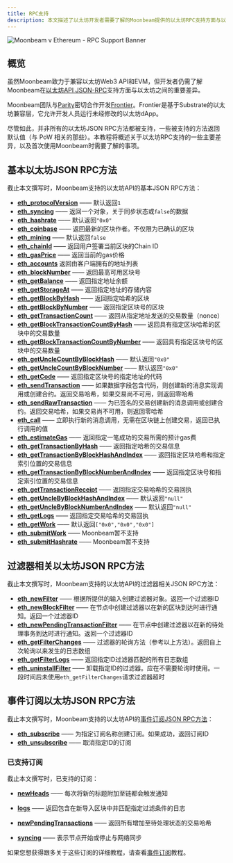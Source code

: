```yaml
---
title: RPC支持
description: 本文描述了以太坊开发者需要了解的Moonbeam提供的以太坊RPC支持方面与以太坊本身可提供支持的主要差异
---
```


![Moonbeam v Ethereum - RPC Support Banner](/images/eth-compare/rpc-support-banner.png)

## 概览

虽然Moonbeam致力于兼容以太坊Web3 API和EVM，但开发者仍需了解Moonbeam在[以太坊API JSON-RPC](https://eth.wiki/json-rpc/API#json-rpc-methods)支持方面与以太坊之间的重要差异。

Moonbeam团队与[Parity](https://www.parity.io/)密切合作开发[Frontier](https://github.com/paritytech/frontier)。Frontier是基于Substrate的以太坊兼容层，它允许开发人员运行未经修改的以太坊dApp。

尽管如此，并非所有的以太坊JSON RPC方法都被支持，一些被支持的方法返回默认值（与 PoW 相关的那些）。本教程将概述关于以太坊RPC支持的一些主要差异，以及首次使用Moonbeam时需要了解的事项。

## 基本以太坊JSON RPC方法

截止本文撰写时，Moonbeam支持的以太坊API的基本JSON RPC方法：

 - **[eth_protocolVersion](https://eth.wiki/json-rpc/API#eth_protocolversion)** —— 默认返回`1`
 - **[eth_syncing](https://eth.wiki/json-rpc/API#eth_syncing)** —— 返回一个对象，关于同步状态或`false`的数据
 - **[eth_hashrate](https://eth.wiki/json-rpc/API#eth_hashrate)** —— 默认返回`"0x0"`
 - **[eth_coinbase](https://eth.wiki/json-rpc/API#eth_coinbase)** —— 返回最新的区块作者。不仅限为已确认的区块
 - **[eth_mining](https://eth.wiki/json-rpc/API#eth_mining)** —— 默认返回`false`
 - **[eth_chainId](https://eth.wiki/json-rpc/API#eth_chainid)** —— 返回用户签署当前区块的Chain ID
 - **[eth_gasPrice](https://eth.wiki/json-rpc/API#eth_gasprice)** —— 返回当前的gas价格
 - **[eth_accounts](https://eth.wiki/json-rpc/API#eth_accounts)** 返回由客户端拥有的地址列表
 - **[eth_blockNumber](https://eth.wiki/json-rpc/API#eth_blocknumber)** —— 返回最高可用区块号
 - **[eth_getBalance](https://eth.wiki/json-rpc/API#eth_getbalance)** —— 返回指定地址余额
 - **[eth_getStorageAt](https://eth.wiki/json-rpc/API#eth_getstorageat)** —— 返回指定地址的存储内容
 - **[eth_getBlockByHash](https://eth.wiki/json-rpc/API#eth_getblockbyhash)** —— 返回指定哈希的区块
 - **[eth_getBlockByNumber](https://eth.wiki/json-rpc/API#eth_getblockbynumber)** —— 返回指定区块号的区块
 - **[eth_getTransactionCount](https://eth.wiki/json-rpc/API#eth_gettransactioncount)** —— 返回从指定地址发送的交易数量（nonce）
 - **[eth_getBlockTransactionCountByHash](https://eth.wiki/json-rpc/API#eth_getblocktransactioncountbyhash)** —— 返回具有指定区块哈希的区块中的交易数量
 - **[eth_getBlockTransactionCountByNumber](https://eth.wiki/json-rpc/API#eth_getblocktransactioncountbynumber)** —— 返回具有指定区块号的区块中的交易数量
 - **[eth_getUncleCountByBlockHash](https://eth.wiki/json-rpc/API#eth_getunclecountbyblockhash)** —— 默认返回`"0x0"`
 - **[eth_getUncleCountByBlockNumber](https://eth.wiki/json-rpc/API#eth_getunclecountbyblocknumber)** —— 默认返回`"0x0"`
 - **[eth_getCode](https://eth.wiki/json-rpc/API#eth_getcode)** —— 返回指定区块号的指定地址的代码
 - **[eth_sendTransaction](https://eth.wiki/json-rpc/API#eth_sendtransaction)** —— 如果数据字段包含代码，则创建新的消息实现调用或创建合约。返回交易哈希，如果交易尚不可用，则返回零哈希
 - **[eth_sendRawTransaction](https://eth.wiki/json-rpc/API#eth_sendrawtransaction)** —— 为已签名的交易创建新的消息调用或创建合约。返回交易哈希，如果交易尚不可用，则返回零哈希
 - **[eth_call](https://eth.wiki/json-rpc/API#eth_call)** —— 立即执行新的消息调用，无需在区块链上创建交易，返回已执行调用的值
 - **[eth_estimateGas](https://eth.wiki/json-rpc/API#eth_estimategas)** —— 返回指定一笔成功的交易所需的预计gas费
 - **[eth_getTransactionByHash](https://eth.wiki/json-rpc/API#eth_gettransactionbyhash)** —— 返回指定哈希的交易信息
 - **[eth_getTransactionByBlockHashAndIndex](https://eth.wiki/json-rpc/API#eth_gettransactionbyblockhashandindex)** —— 返回指定区块哈希和指定索引位置的交易信息
 - **[eth_getTransactionByBlockNumberAndIndex](https://eth.wiki/json-rpc/API#eth_gettransactionbyblocknumberandindex)** —— 返回指定区块号和指定索引位置的交易信息
 - **[eth_getTransactionReceipt](https://eth.wiki/json-rpc/API#eth_gettransactionreceipt)** —— 返回指定交易哈希的交易回执
 - **[eth_getUncleByBlockHashAndIndex](https://eth.wiki/json-rpc/API#eth_getunclebyblockhashandindex)** —— 默认返回`"null"`
 - **[eth_getUncleByBlockNumberAndIndex](https://eth.wiki/json-rpc/API#eth_getunclebyblocknumberandindex)** —— 默认返回`"null"`
 - **[eth_getLogs](https://eth.wiki/json-rpc/API#eth_getlogs)** —— 返回指定交易哈希的交易回执
 - **[eth_getWork](https://eth.wiki/json-rpc/API#eth_getwork)** —— 默认返回`["0x0","0x0","0x0"]`
 - **[eth_submitWork](https://eth.wiki/json-rpc/API#eth_submitwork)** —— Moonbeam暂不支持
 - **[eth_submitHashrate](https://eth.wiki/json-rpc/API#eth_submithashrate)** —— Moonbeam暂不支持

## 过滤器相关以太坊JSON RPC方法

截止本文撰写时，Moonbeam支持的以太坊API的过滤器相关JSON RPC方法：

- **[eth_newFilter](https://eth.wiki/json-rpc/API#eth_newfilter)** —— 根据所提供的输入创建过滤器对象。返回一个过滤器ID
 - **[eth_newBlockFilter](https://eth.wiki/json-rpc/API#eth_newblockfilter)** —— 在节点中创建过滤器以在新的区块到达时进行通知。返回一个过滤器ID
 - **[eth_newPendingTransactionFilter](https://eth.wiki/json-rpc/API#eth_newpendingtransactionfilter)** —— 在节点中创建过滤器以在新的待处理事务到达时进行通知。返回一个过滤器ID
 - **[eth_getFilterChanges](https://eth.wiki/json-rpc/API#eth_getfilterchanges)** —— 过滤器的轮询方法（参考以上方法）。返回自上次轮询以来发生的日志数组
 - **[eth_getFilterLogs](https://eth.wiki/json-rpc/API#eth_getfilterlogs)** —— 返回指定ID过滤器匹配的所有日志数组
 - **[eth_uninstallFilter](https://eth.wiki/json-rpc/API#eth_uninstallfilter)** —— 卸载指定ID的过滤器。应在不需要轮询时使用。一段时间后未使用`eth_getFilterChanges`请求过滤器超时

## 事件订阅以太坊JSON RPC方法

截止本文撰写时，Moonbeam支持的以太坊API的[事件订阅JSON RPC方法](https://geth.ethereum.org/docs/rpc/pubsub)：

- **[eth_subscribe](https://geth.ethereum.org/docs/rpc/pubsub#create-subscription)** —— 为指定订阅名称创建订阅。如果成功，返回订阅ID
- **[eth_unsubscribe](https://geth.ethereum.org/docs/rpc/pubsub#cancel-subscription)** —— 取消指定ID的订阅

### 已支持订阅

截止本文撰写时，已支持的订阅：

 - **[newHeads](https://geth.ethereum.org/docs/rpc/pubsub#newheads)** —— 每次将新的标题附加至链都会触发通知

 - **[logs](https://geth.ethereum.org/docs/rpc/pubsub#logs)** —— 返回包含在新导入区块中并匹配指定过滤条件的日志
 - **[newPendingTransactions](https://geth.ethereum.org/docs/rpc/pubsub#newpendingtransactions)** —— 返回所有增加至待处理状态的交易哈希
 - **[syncing](https://geth.ethereum.org/docs/rpc/pubsub#syncing)** —— 表示节点开始或停止与网络同步

如果您想获得跟多关于这些订阅的详细教程，请查看[事件订阅](/builders/tools/pubsub/)教程。
